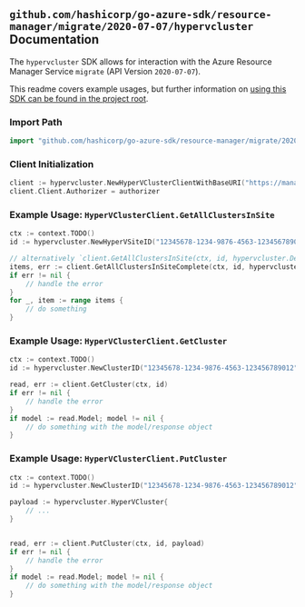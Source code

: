 
## `github.com/hashicorp/go-azure-sdk/resource-manager/migrate/2020-07-07/hypervcluster` Documentation

The `hypervcluster` SDK allows for interaction with the Azure Resource Manager Service `migrate` (API Version `2020-07-07`).

This readme covers example usages, but further information on [using this SDK can be found in the project root](https://github.com/hashicorp/go-azure-sdk/tree/main/docs).

### Import Path

```go
import "github.com/hashicorp/go-azure-sdk/resource-manager/migrate/2020-07-07/hypervcluster"
```


### Client Initialization

```go
client := hypervcluster.NewHyperVClusterClientWithBaseURI("https://management.azure.com")
client.Client.Authorizer = authorizer
```


### Example Usage: `HyperVClusterClient.GetAllClustersInSite`

```go
ctx := context.TODO()
id := hypervcluster.NewHyperVSiteID("12345678-1234-9876-4563-123456789012", "example-resource-group", "hyperVSiteValue")

// alternatively `client.GetAllClustersInSite(ctx, id, hypervcluster.DefaultGetAllClustersInSiteOperationOptions())` can be used to do batched pagination
items, err := client.GetAllClustersInSiteComplete(ctx, id, hypervcluster.DefaultGetAllClustersInSiteOperationOptions())
if err != nil {
	// handle the error
}
for _, item := range items {
	// do something
}
```


### Example Usage: `HyperVClusterClient.GetCluster`

```go
ctx := context.TODO()
id := hypervcluster.NewClusterID("12345678-1234-9876-4563-123456789012", "example-resource-group", "hyperVSiteValue", "clusterValue")

read, err := client.GetCluster(ctx, id)
if err != nil {
	// handle the error
}
if model := read.Model; model != nil {
	// do something with the model/response object
}
```


### Example Usage: `HyperVClusterClient.PutCluster`

```go
ctx := context.TODO()
id := hypervcluster.NewClusterID("12345678-1234-9876-4563-123456789012", "example-resource-group", "hyperVSiteValue", "clusterValue")

payload := hypervcluster.HyperVCluster{
	// ...
}


read, err := client.PutCluster(ctx, id, payload)
if err != nil {
	// handle the error
}
if model := read.Model; model != nil {
	// do something with the model/response object
}
```
